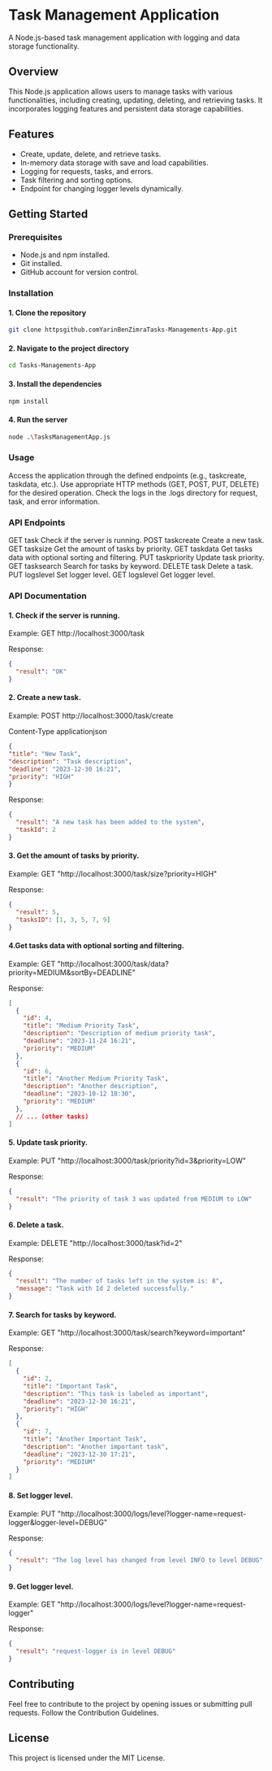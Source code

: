 # Task Management Application

A Node.js-based task management application with logging and data storage functionality.

## Overview

This Node.js application allows users to manage tasks with various functionalities, including creating, updating, deleting, and retrieving tasks. It incorporates logging features and persistent data storage capabilities.

## Features

- Create, update, delete, and retrieve tasks.
- In-memory data storage with save and load capabilities.
- Logging for requests, tasks, and errors.
- Task filtering and sorting options.
- Endpoint for changing logger levels dynamically.

## Getting Started

### Prerequisites

- Node.js and npm installed.
- Git installed.
- GitHub account for version control.

### Installation

#### 1. Clone the repository

   ```bash 
   git clone httpsgithub.comYarinBenZimraTasks-Managements-App.git
```

   
#### 2. Navigate to the project directory

  ```bash 
cd Tasks-Managements-App
```
   
#### 3. Install the dependencies

 ```bash 
 npm install
```

#### 4. Run the server

 ```bash 
 node .\TasksManagementApp.js
```

### Usage
Access the application through the defined endpoints (e.g., taskcreate, taskdata, etc.).
Use appropriate HTTP methods (GET, POST, PUT, DELETE) for the desired operation.
Check the logs in the .logs directory for request, task, and error information.
### API Endpoints
GET task Check if the server is running.
POST taskcreate Create a new task.
GET tasksize Get the amount of tasks by priority.
GET taskdata Get tasks data with optional sorting and filtering.
PUT taskpriority Update task priority.
GET tasksearch Search for tasks by keyword.
DELETE task Delete a task.
PUT logslevel Set logger level.
GET logslevel Get logger level.

### API Documentation

#### 1. Check if the server is running.

Example: 
GET http://localhost:3000/task

Response:
```json
{
  "result": "OK"
}
```

#### 2. Create a new task.

Example:
POST http://localhost:3000/task/create

Content-Type applicationjson
```json
{
"title": "New Task",
"description": "Task description",
"deadline": "2023-12-30 16:21",
"priority": "HIGH"
}
```

Response:
```json
{
  "result": "A new task has been added to the system",
  "taskId": 2
}
```

#### 3. Get the amount of tasks by priority.

Example:
GET "http://localhost:3000/task/size?priority=HIGH"

Response:
```json
{
  "result": 5,
  "tasksID": [1, 3, 5, 7, 9]
}
```

#### 4.Get tasks data with optional sorting and filtering.

Example:
GET  "http://localhost:3000/task/data?priority=MEDIUM&sortBy=DEADLINE"

Response:
```json
[
  {
    "id": 4,
    "title": "Medium Priority Task",
    "description": "Description of medium priority task",
    "deadline": "2023-11-24 16:21",
    "priority": "MEDIUM"
  },
  {
    "id": 6,
    "title": "Another Medium Priority Task",
    "description": "Another description",
    "deadline": "2023-10-12 18:30",
    "priority": "MEDIUM"
  },
  // ... (other tasks)
]
```

#### 5. Update task priority.

Example:
PUT "http://localhost:3000/task/priority?id=3&priority=LOW"

Response:
```json
{
  "result": "The priority of task 3 was updated from MEDIUM to LOW"
}
```

#### 6. Delete a task.

Example:
DELETE "http://localhost:3000/task?id=2"

Response:
```json
{
  "result": "The number of tasks left in the system is: 8",
  "message": "Task with Id 2 deleted successfully."
}
```

#### 7. Search for tasks by keyword.

Example:
GET "http://localhost:3000/task/search?keyword=important"

Response:
```json
[
  {
    "id": 2,
    "title": "Important Task",
    "description": "This task is labeled as important",
    "deadline": "2023-12-30 16:21",
    "priority": "HIGH"
  },
  {
    "id": 7,
    "title": "Another Important Task",
    "description": "Another important task",
    "deadline": "2023-12-30 17:21",
    "priority": "MEDIUM"
  }
]
```

#### 8. Set logger level.

Example:
PUT "http://localhost:3000/logs/level?logger-name=request-logger&logger-level=DEBUG"

Response:
```json
{
  "result": "The log level has changed from level INFO to level DEBUG"
}
```

#### 9. Get logger level.

Example:
GET "http://localhost:3000/logs/level?logger-name=request-logger"

Response:
```json
{
  "result": "request-logger is in level DEBUG"
}
```

## Contributing
Feel free to contribute to the project by opening issues or submitting pull requests. Follow the Contribution Guidelines.

## License
This project is licensed under the MIT License.

